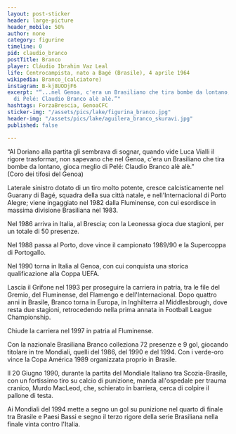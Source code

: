 ```yaml
---
layout: post-sticker
header: large-picture
header_mobile: 50%
author: none
category: figurine
timeline: 0
pid: claudio_branco
postTitle: Branco
player: Cláudio Ibrahim Vaz Leal
life: Centrocampista, nato a Bagé (Brasile), 4 aprile 1964
wikipedia: Branco_(calciatore)
instagram: B-kj8UODjF6
excerpt: "“...nel Genoa, c'era un Brasiliano che tira bombe da lontano, gioca meglio
  di Pelé: Claudio Branco alè alè.”"
hashtags: ForzaBrescia, GenoaCFC
sticker-img: "/assets/pics/lake/figurina_branco.jpg"
header-img: "/assets/pics/lake/aguilera_branco_skuravi.jpg"
published: false

---
```

“Al Doriano alla partita gli sembrava di sognar, quando vide Luca Vialli il rigore trasformar, non sapevano che nel Genoa, c'era un Brasiliano che tira bombe da lontano, gioca meglio di Pelé: Claudio Branco alè alè.”  
(Coro dei tifosi del Genoa)  
  
Laterale sinistro dotato di un tiro molto potente, cresce calcisticamente nel Guarany di Bagé, squadra della sua città natale, e nell'Internacional di Porto Alegre; viene ingaggiato nel 1982 dalla Fluminense, con cui esordisce in massima divisione Brasiliana nel 1983.

Nel 1986 arriva in Italia, al Brescia; con la Leonessa gioca due stagioni, per un totale di 50 presenze.

Nel 1988 passa al Porto, dove vince il campionato 1989/90 e la Supercoppa di Portogallo.

Nel 1990 torna in Italia al Genoa, con cui conquista una storica qualificazione alla Coppa UEFA.

Lascia il Grifone nel 1993 per proseguire la carriera in patria, tra le file del Gremio, del Fluminense, del Flamengo e dell'Internacional. Dopo quattro anni in Brasile, Branco torna in Europa, in Inghilterra al Middlesbrough, dove resta due stagioni, retrocedendo nella prima annata in Football League Championship.

Chiude la carriera nel 1997 in patria al Fluminense.

  
Con la nazionale Brasiliana Branco colleziona 72 presenze e 9 gol, giocando titolare in tre Mondiali, quelli del 1986, del 1990 e del 1994. Con i verde-oro vince la Copa América 1989 organizzata proprio in Brasile.

Il 20 Giugno 1990, durante la partita del Mondiale Italiano tra Scozia-Brasile, con un fortissimo tiro su calcio di punizione, manda all'ospedale per trauma cranico, Murdo MacLeod, che, schierato in barriera, cerca di colpire il pallone di testa.

Ai Mondiali del 1994 mette a segno un gol su punizione nel quarto di finale tra Brasile e Paesi Bassi e segno il terzo rigore della serie Brasiliana nella finale vinta contro l'Italia.